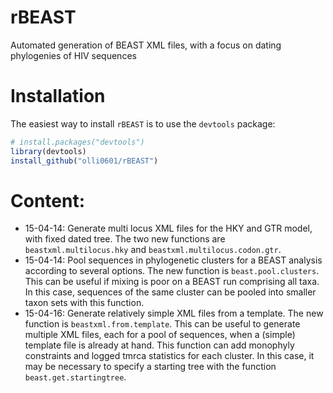 # rBEAST
Automated generation of BEAST XML files, with a focus on dating phylogenies of HIV sequences

# Installation

The easiest way to install `rBEAST` is to use the `devtools` package:

```r
# install.packages("devtools")
library(devtools)
install_github("olli0601/rBEAST")
```
# Content:

* 15-04-14: Generate multi locus XML files for the HKY and GTR model, with fixed dated tree. The two new functions are `beastxml.multilocus.hky` and `beastxml.multilocus.codon.gtr`.
* 15-04-14: Pool sequences in phylogenetic clusters for a BEAST analysis according to several options. The new function is `beast.pool.clusters`. This can be useful if mixing is poor on a BEAST run comprising all taxa. In this case, sequences of the same cluster can be pooled into smaller taxon sets with this function.
* 15-04-16: Generate relatively simple XML files from a template. The new function is `beastxml.from.template`. This can be useful to generate multiple XML files, each for a pool of sequences, when a (simple) template file is already at hand. This function can add monophyly constraints and logged tmrca statistics for each cluster. In this case, it may be necessary to specify a starting tree with the function `beast.get.startingtree`.

